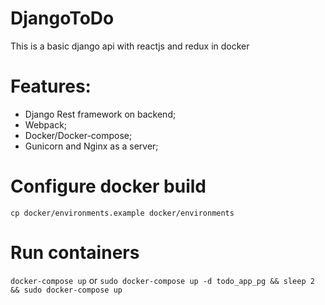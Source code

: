 # DjangoToDo
This is a basic django api with reactjs and redux in docker

Features:
========
- Django Rest framework on backend;
- Webpack;
- Docker/Docker-compose;
- Gunicorn and Nginx as a server;

Configure docker build
======================

`cp docker/environments.example docker/environments`

Run containers
==============
`docker-compose up` 
or
`sudo docker-compose up -d todo_app_pg && sleep 2 && sudo docker-compose up`